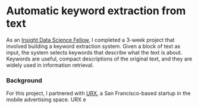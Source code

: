 Automatic keyword extraction from text
=======================================

As an [Insight Data Science Fellow](http://insightdatascience.com/), I completed a 3-week project that involved building a keyword extraction system. Given a block of text as input, the system selects keywords that describe what the text is about. Keywords are useful, compact descriptions of the original text, and they are widely used in information retrieval. 

### Background

For this project, I partnered with [URX](http://urx.com/), a San Francisco-based startup in the mobile advertising space. URX 
e